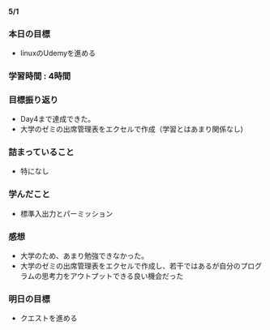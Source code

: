 #### 5/1
### 本日の目標
- linuxのUdemyを進める
### 学習時間 : 4時間
### 目標振り返り
- Day4まで達成できた。
- 大学のゼミの出席管理表をエクセルで作成（学習とはあまり関係なし)
### 詰まっていること
- 特になし
### 学んだこと
- 標準入出力とパーミッション
### 感想
- 大学のため、あまり勉強できなかった。
- 大学のゼミの出席管理表をエクセルで作成し、若干ではあるが自分のプログラムの思考力をアウトプットできる良い機会だった
### 明日の目標
- クエストを進める

